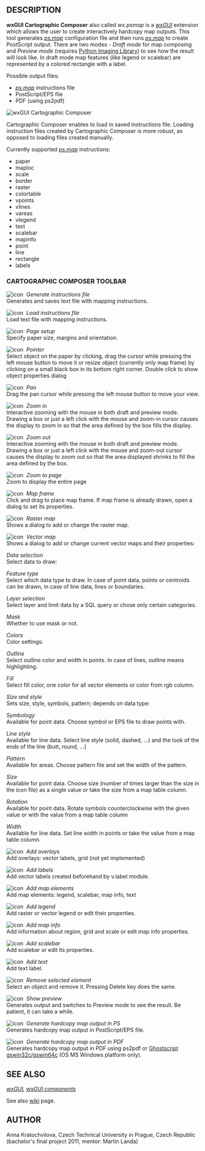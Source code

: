 ## DESCRIPTION

**wxGUI Cartographic Composer** also called *wx.psmap* is a
*[wxGUI](wxGUI.md)* extension which allows the user to create
interactively hardcopy map outputs. This tool generates
*[ps.map](ps.map.md)* configuration file and then runs
*[ps.map](ps.map.md)* to create PostScript output. There are two modes -
*Draft mode* for map composing and *Preview mode* (requires [Python
Imaging Library](http://www.pythonware.com/products/pil/)) to see how
the result will look like. In draft mode map features (like legend or
scalebar) are represented by a colored rectangle with a label.

Possible output files:

- *[ps.map](ps.map.md)* instructions file
- PostScript/EPS file
- PDF (using ps2pdf)

<img src="psmap_frame.jpg" data-border="1"
alt="wxGUI Cartographic Composer" />  
  
Cartographic Composer enables to load in saved instructions file.
Loading instruction files created by Cartographic Composer is more
robust, as opposed to loading files created manually.

Currently supported *[ps.map](ps.map.md)* instructions:

- paper
- maploc
- scale
- border
- raster
- colortable
- vpoints
- vlines
- vareas
- vlegend
- text
- scalebar
- mapinfo
- point
- line
- rectangle
- labels

### CARTOGRAPHIC COMPOSER TOOLBAR

![icon](icons/script-save.png)  *Generate instructions file*  
Generates and saves text file with mapping instructions.

![icon](icons/script-load.png)  *Load instructions file*  
Load text file with mapping instructions.

![icon](icons/page-settings.png)  *Page setup*  
Specify paper size, margins and orientation.

![icon](icons/pointer.png)  *Pointer*  
Select object on the paper by clicking, drag the cursor while pressing
the left mouse button to move it or resize object (currently only map
frame) by clicking on a small black box in its bottom right corner.
Double click to show object properties dialog

![icon](icons/pan.png)  *Pan*  
Drag the pan cursor while pressing the left mouse button to move your
view.

![icon](icons/zoom-in.png)  *Zoom in*  
Interactive zooming with the mouse in both draft and preview mode.
Drawing a box or just a left click with the mouse and zoom-in cursor
causes the display to zoom in so that the area defined by the box fills
the display.

![icon](icons/zoom-out.png)  *Zoom out*  
Interactive zooming with the mouse in both draft and preview mode.
Drawing a box or just a left click with the mouse and zoom-out cursor
causes the display to zoom out so that the area displayed shrinks to
fill the area defined by the box.

![icon](icons/zoom-extent.png)  *Zoom to page*  
Zoom to display the entire page

![icon](icons/layer-add.png)  *Map frame*  
Click and drag to place map frame. If map frame is already drawn, open a
dialog to set its properties.

![icon](icons/layer-raster-add.png)  *Raster map*  
Shows a dialog to add or change the raster map.

![icon](icons/layer-vector-add.png)  *Vector map*  
Shows a dialog to add or change current vector maps and their
properties:

*Data selection*  
Select data to draw:

*Feature type*  
Select which data type to draw. In case of point data, points or
centroids can be drawn, in case of line data, lines or boundaries.

*Layer selection*  
Select layer and limit data by a SQL query or chose only certain
categories.

*Mask*  
Whether to use mask or not.

*Colors*  
Color settings:

*Outline*  
Select outline color and width in points. In case of lines, outline
means highlighting.

*Fill*  
Select fill color, one color for all vector elements or color from rgb
column.

*Size and style*  
Sets size, style, symbols, pattern; depends on data type:

*Symbology*  
Available for point data. Choose symbol or EPS file to draw points with.

*Line style*  
Available for line data. Select line style (solid, dashed, ...) and the
look of the ends of the line (butt, round, ...)

*Pattern*  
Available for areas. Choose pattern file and set the width of the
pattern.

*Size*  
Available for point data. Choose size (number of times larger than the
size in the icon file) as a single value or take the size from a map
table column.

*Rotation*  
Available for point data. Rotate symbols counterclockwise with the given
value or with the value from a map table column

*Width*  
Available for line data. Set line width in points or take the value from
a map table column.

![icon](icons/layer-more.png)  *Add overlays*  
Add overlays: vector labels, grid (not yet implemented)

![icon](icons/layer-label-add.png)  *Add labels*  
Add vector labels created beforehand by v.label module.

![icon](icons/overlay-add.png)  *Add map elements*  
Add map elements: legend, scalebar, map info, text

![icon](icons/legend-add.png)  *Add legend*  
Add raster or vector legend or edit their properties.

![icon](icons/map-info.png)  *Add map info*  
Add information about region, grid and scale or edit map info
properties.

![icon](icons/scalebar-add.png)  *Add scalebar*  
Add scalebar or edit its properties.

![icon](icons/text-add.png)  *Add text*  
Add text label.

![icon](icons/layer-remove.png)  *Remove selected element*  
Select an object and remove it. Pressing Delete key does the same.

![icon](icons/execute.png)  *Show preview*  
Generates output and switches to Preview mode to see the result. Be
patient, it can take a while.

![icon](icons/ps-export.png)  *Generate hardcopy map output in PS*  
Generates hardcopy map output in PostScript/EPS file.

![icon](icons/pdf-export.png)  *Generate hardcopy map output in PDF*  
Generates hardcopy map output in PDF using ps2pdf or [Ghostscript
gswin32c/gswin64c](https://www.ghostscript.com/releases/gsdnld.html) (OS
MS Windows platform only).

## SEE ALSO

*[wxGUI](wxGUI.md), [wxGUI components](wxGUI.components.md)*

See also
[wiki](https://grasswiki.osgeo.org/wiki/WxGUI_Cartographic_Composer)
page.

## AUTHOR

Anna Kratochvilova, Czech Technical University in Prague, Czech Republic
(bachelor's final project 2011, mentor: Martin Landa)
